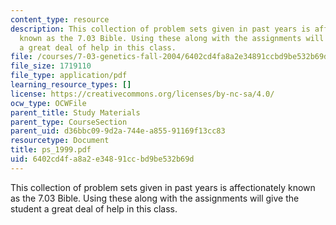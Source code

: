 ```yaml
---
content_type: resource
description: This collection of problem sets given in past years is affectionately
  known as the 7.03 Bible. Using these along with the assignments will give the student
  a great deal of help in this class.
file: /courses/7-03-genetics-fall-2004/6402cd4fa8a2e34891ccbd9be532b69d_ps_1999.pdf
file_size: 1719110
file_type: application/pdf
learning_resource_types: []
license: https://creativecommons.org/licenses/by-nc-sa/4.0/
ocw_type: OCWFile
parent_title: Study Materials
parent_type: CourseSection
parent_uid: d36bbc09-9d2a-744e-a855-91169f13cc83
resourcetype: Document
title: ps_1999.pdf
uid: 6402cd4f-a8a2-e348-91cc-bd9be532b69d
---
```

This collection of problem sets given in past years is affectionately known as the 7.03 Bible. Using these along with the assignments will give the student a great deal of help in this class.